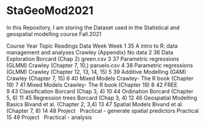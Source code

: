 # StaGeoMod2021
In this Repository, I am storing the Dataset used in the Statistical and geospatial modelling course Fall.2021

Course  Year  Topic                                                 Readings                            Data
Week	  Week
1	      35	  A intro to R: data management and analyses            Crawley (Appendix)                  No data
2	      36	  Data Exploration                                      Borcard (Chap 2)                    green.csv
3	      37    Parametric regressions (GLMM)                         Crawley (Chapter 7, 10,)            paruelo.csv
4	      38    Parametric regressions (GLMM)	                        Crawley (Chapter 12, 13, 14, 15) 
5	      39    Additive Modelling (GAM)                              Crawley (Chapter 7, 15)
6	      40    Mixed Models                                          Crawley- The R book (Chapter 19)
7	      41    Mixed Models                                          Crawley- The R book (Chapter 19)
8	      42    FREE		
9	      43    Classification                                        Borcard (Chap 3, 4)
10      44    Ordination                                            Borcard (Chapter 5, 6)
11      45    Regression trees                                      Borcard (Chap 3, 4)
12      46    Geospatial Modelling Basics                           Bivand et al. (Chapter 2, 3,4)
13      47    Spatial Models                                        Bivand et al.(Chapter 7, 8)
14      48    Project	  Practical - generate spatial
              predictors	Practical
15      49    Project	  Practical - analysis

